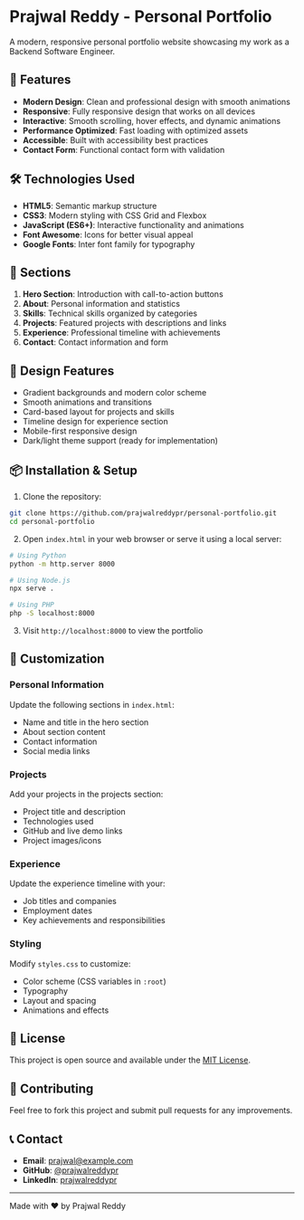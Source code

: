 # Prajwal Reddy - Personal Portfolio

A modern, responsive personal portfolio website showcasing my work as a Backend Software Engineer.

## 🚀 Features

- **Modern Design**: Clean and professional design with smooth animations
- **Responsive**: Fully responsive design that works on all devices
- **Interactive**: Smooth scrolling, hover effects, and dynamic animations
- **Performance Optimized**: Fast loading with optimized assets
- **Accessible**: Built with accessibility best practices
- **Contact Form**: Functional contact form with validation

## 🛠️ Technologies Used

- **HTML5**: Semantic markup structure
- **CSS3**: Modern styling with CSS Grid and Flexbox
- **JavaScript (ES6+)**: Interactive functionality and animations
- **Font Awesome**: Icons for better visual appeal
- **Google Fonts**: Inter font family for typography

## 📱 Sections

1. **Hero Section**: Introduction with call-to-action buttons
2. **About**: Personal information and statistics
3. **Skills**: Technical skills organized by categories
4. **Projects**: Featured projects with descriptions and links
5. **Experience**: Professional timeline with achievements
6. **Contact**: Contact information and form

## 🎨 Design Features

- Gradient backgrounds and modern color scheme
- Smooth animations and transitions
- Card-based layout for projects and skills
- Timeline design for experience section
- Mobile-first responsive design
- Dark/light theme support (ready for implementation)

## 📦 Installation & Setup

1. Clone the repository:

```bash
git clone https://github.com/prajwalreddypr/personal-portfolio.git
cd personal-portfolio
```

2. Open `index.html` in your web browser or serve it using a local server:

```bash
# Using Python
python -m http.server 8000

# Using Node.js
npx serve .

# Using PHP
php -S localhost:8000
```

3. Visit `http://localhost:8000` to view the portfolio

## 🔧 Customization

### Personal Information

Update the following sections in `index.html`:

- Name and title in the hero section
- About section content
- Contact information
- Social media links

### Projects

Add your projects in the projects section:

- Project title and description
- Technologies used
- GitHub and live demo links
- Project images/icons

### Experience

Update the experience timeline with your:

- Job titles and companies
- Employment dates
- Key achievements and responsibilities

### Styling

Modify `styles.css` to customize:

- Color scheme (CSS variables in `:root`)
- Typography
- Layout and spacing
- Animations and effects

## 📄 License

This project is open source and available under the [MIT License](LICENSE).

## 🤝 Contributing

Feel free to fork this project and submit pull requests for any improvements.

## 📞 Contact

- **Email**: <prajwal@example.com>
- **GitHub**: [@prajwalreddypr](https://github.com/prajwalreddypr)
- **LinkedIn**: [prajwalreddypr](https://linkedin.com/in/prajwalreddypr)

---

Made with ❤️ by Prajwal Reddy

